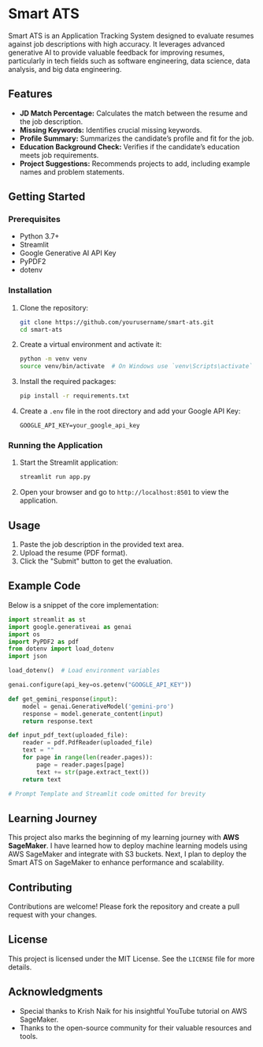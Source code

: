 # Smart ATS

Smart ATS is an Application Tracking System designed to evaluate resumes against job descriptions with high accuracy. It leverages advanced generative AI to provide valuable feedback for improving resumes, particularly in tech fields such as software engineering, data science, data analysis, and big data engineering.

## Features

- **JD Match Percentage:** Calculates the match between the resume and the job description.
- **Missing Keywords:** Identifies crucial missing keywords.
- **Profile Summary:** Summarizes the candidate’s profile and fit for the job.
- **Education Background Check:** Verifies if the candidate’s education meets job requirements.
- **Project Suggestions:** Recommends projects to add, including example names and problem statements.

## Getting Started

### Prerequisites

- Python 3.7+
- Streamlit
- Google Generative AI API Key
- PyPDF2
- dotenv

### Installation

1. Clone the repository:

    ```bash
    git clone https://github.com/yourusername/smart-ats.git
    cd smart-ats
    ```

2. Create a virtual environment and activate it:

    ```bash
    python -m venv venv
    source venv/bin/activate  # On Windows use `venv\Scripts\activate`
    ```

3. Install the required packages:

    ```bash
    pip install -r requirements.txt
    ```

4. Create a `.env` file in the root directory and add your Google API Key:

    ```env
    GOOGLE_API_KEY=your_google_api_key
    ```

### Running the Application

1. Start the Streamlit application:

    ```bash
    streamlit run app.py
    ```

2. Open your browser and go to `http://localhost:8501` to view the application.

## Usage

1. Paste the job description in the provided text area.
2. Upload the resume (PDF format).
3. Click the "Submit" button to get the evaluation.

## Example Code

Below is a snippet of the core implementation:

```python
import streamlit as st
import google.generativeai as genai
import os
import PyPDF2 as pdf
from dotenv import load_dotenv
import json

load_dotenv()  # Load environment variables

genai.configure(api_key=os.getenv("GOOGLE_API_KEY"))

def get_gemini_response(input):
    model = genai.GenerativeModel('gemini-pro')
    response = model.generate_content(input)
    return response.text

def input_pdf_text(uploaded_file):
    reader = pdf.PdfReader(uploaded_file)
    text = ""
    for page in range(len(reader.pages)):
        page = reader.pages[page]
        text += str(page.extract_text())
    return text

# Prompt Template and Streamlit code omitted for brevity
```

## Learning Journey

This project also marks the beginning of my learning journey with **AWS SageMaker**. I have learned how to deploy machine learning models using AWS SageMaker and integrate with S3 buckets. Next, I plan to deploy the Smart ATS on SageMaker to enhance performance and scalability.

## Contributing

Contributions are welcome! Please fork the repository and create a pull request with your changes.

## License

This project is licensed under the MIT License. See the `LICENSE` file for more details.

## Acknowledgments

- Special thanks to Krish Naik for his insightful YouTube tutorial on AWS SageMaker.
- Thanks to the open-source community for their valuable resources and tools.
